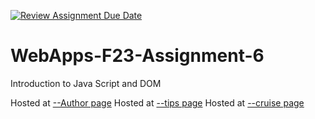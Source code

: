 [![Review Assignment Due Date](https://classroom.github.com/assets/deadline-readme-button-24ddc0f5d75046c5622901739e7c5dd533143b0c8e959d652212380cedb1ea36.svg)](https://classroom.github.com/a/b9NC0g7h)
# WebApps-F23-Assignment-6
Introduction to Java Script and DOM

Hosted at [--Author page](https://44-563-webapps-f23.github.io/44563-webapps-f23-assignment6-S567645/Author.html)
Hosted at [--tips page](https://44-563-webapps-f23.github.io/44563-webapps-f23-assignment6-S567645/tips.html)
Hosted at [--cruise page](https://44-563-webapps-f23.github.io/44563-webapps-f23-assignment6-S567645/cruise.html)

